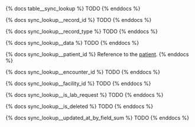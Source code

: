 {% docs table__sync_lookup %}
TODO
{% enddocs %}

{% docs sync_lookup__record_id %}
TODO
{% enddocs %}

{% docs sync_lookup__record_type %}
TODO
{% enddocs %}

{% docs sync_lookup__data %}
TODO
{% enddocs %}

{% docs sync_lookup__patient_id %}
Reference to the [patient](#!/source/source.tamanu.tamanu.patients).
{% enddocs %}

{% docs sync_lookup__encounter_id %}
TODO
{% enddocs %}

{% docs sync_lookup__facility_id %}
TODO
{% enddocs %}

{% docs sync_lookup__is_lab_request %}
TODO
{% enddocs %}

{% docs sync_lookup__is_deleted %}
TODO
{% enddocs %}

{% docs sync_lookup__updated_at_by_field_sum %}
TODO
{% enddocs %}
